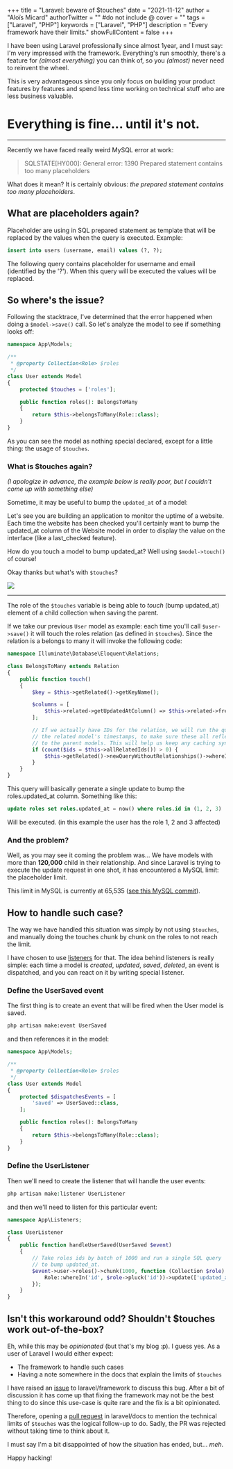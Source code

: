 +++
title = "Laravel: beware of $touches"
date = "2021-11-12"
author = "Aloïs Micard"
authorTwitter = "" #do not include @
cover = ""
tags = ["Laravel", "PHP"]
keywords = ["Laravel", "PHP"]
description = "Every framework have their limits."
showFullContent = false
+++

I have been using Laravel professionally since almost 1year, and I must say: I'm very impressed with the framework.
Everything's run smoothly, there's a feature for *(almost everything)* you can think of, so you *(almost)* never need to
reinvent the wheel.

This is very advantageous since you only focus on building your product features by features and spend less time working
on technical stuff who are less business valuable.

# Everything is fine... until it's not.

---

Recently we have faced really weird MySQL error at work:

> SQLSTATE[HY000]: General error: 1390 Prepared statement contains too many placeholders

What does it mean? It is certainly obvious: *the prepared statement contains too many placeholders*.

## What are placeholders again?

Placeholder are using in SQL prepared statement as template that will be replaced by the values when the query is
executed. Example:

```sql
insert into users (username, email) values (?, ?);
```

The following query contains placeholder for username and email (identified by the '?'). When this query will be executed
the values will be replaced.

## So where's the issue?

Following the stacktrace, I've determined that the error happened when doing a `$model->save()` call. So let's analyze
the model to see if something looks off:

```php
namespace App\Models;

/**
 * @property Collection<Role> $roles
 */
class User extends Model
{
    protected $touches = ['roles'];

    public function roles(): BelongsToMany
    {
        return $this->belongsToMany(Role::class);
    }
}
```

As you can see the model as nothing special declared, except for a little thing: the usage of `$touches`.

### What is $touches again?

*(I apologize in advance, the example below is really poor, but I couldn't come up with something else)*

Sometime, it may be useful to bump the `updated_at` of a model: 

Let's see you are building an application to monitor the uptime of a website. Each time the website has been checked
you'll certainly want to bump the updated_at column of the Website model in order to display the value on the
interface (like a last_checked feature).

How do you touch a model to bump updated_at? Well using `$model->touch()` of course!

Okay thanks but what's with `$touches`?

![](/img/wegettherewhenwegetthere.png)

---

The role of the `$touches` variable is being able to *touch* (bump updated_at) element of a child collection when saving the
parent.

If we take our previous `User` model as example: each time you'll call `$user->save()` it will touch the roles relation (as
defined in `$touches`). Since the relation is a belongs to many it will invoke the following code:

```php
namespace Illuminate\Database\Eloquent\Relations;

class BelongsToMany extends Relation
{
    public function touch()
    {
        $key = $this->getRelated()->getKeyName();

        $columns = [
            $this->related->getUpdatedAtColumn() => $this->related->freshTimestampString(),
        ];

        // If we actually have IDs for the relation, we will run the query to update all
        // the related model's timestamps, to make sure these all reflect the changes
        // to the parent models. This will help us keep any caching synced up here.
        if (count($ids = $this->allRelatedIds()) > 0) {
            $this->getRelated()->newQueryWithoutRelationships()->whereIn($key, $ids)->update($columns);
        }
    }
}
```

This query will basically generate a single update to bump the roles.updated_at column. Something like this:

```sql
update roles set roles.updated_at = now() where roles.id in (1, 2, 3)
```

Will be executed. (in this example the user has the role 1, 2 and 3 affected)

### And the problem?

Well, as you may see it coming the problem was... We have models with more than **120,000** child in their relationship.
And since Laravel is trying to execute the update request in one shot, it has encountered a MySQL limit: the placeholder
limit.

This limit in MySQL is currently at
65,535 ([see this MySQL commit](https://github.com/mysql/mysql-server/blob/3290a66c89eb1625a7058e0ef732432b6952b435/sql/sql_prepare.cc#L1505)).

## How to handle such case?

The way we have handled this situation was simply by not using `$touches`, and manually doing the touches chunk by chunk
on the roles to not reach the limit.

I have chosen to use [listeners](https://laravel.com/docs/8.x/events#registering-events-and-listeners) for that. The
idea behind listeners is really simple: each time a model is _created_, _updated_, _saved_, _deleted_, an event is
dispatched, and you can react on it by writing special listener.

### Define the UserSaved event

The first thing is to create an event that will be fired when the User model is saved.

```sh
php artisan make:event UserSaved
```

and then references it in the model:

```php
namespace App\Models;

/**
 * @property Collection<Role> $roles
 */
class User extends Model
{
    protected $dispatchesEvents = [
        'saved' => UserSaved::class,
    ];

    public function roles(): BelongsToMany
    {
        return $this->belongsToMany(Role::class);
    }
}
```

### Define the UserListener

Then we'll need to create the listener that will handle the user events:

```php
php artisan make:listener UserListener
```

and then we'll need to listen for this particular event:

```php
namespace App\Listeners;

class UserListener
{
    public function handleUserSaved(UserSaved $event)
    {
        // Take roles ids by batch of 1000 and run a single SQL query
        // to bump updated_at.
        $event->user->roles()->chunk(1000, function (Collection $role) {
            Role::whereIn('id', $role->pluck('id'))->update(['updated_at' => Carbon::now()]);
        });
    }
}
```

## Isn't this workaround odd? Shouldn't $touches work out-of-the-box?

Eh, while this may be *opinionated* (but that's my blog :p). I guess yes. As a user of Laravel I would either expect:

- The framework to handle such cases
- Having a note somewhere in the docs that explain the limits of `$touches`

I have raised an [issue](https://github.com/laravel/framework/issues/39259) to laravel/framework to discuss this bug.
After a bit of discussion it has come up that fixing the framework may not be the best thing to do since this use-case
is quite rare and the fix is a bit opinionated.

Therefore, opening a [pull request](https://github.com/laravel/docs/pull/7373) in laravel/docs to mention the technical
limits of `$touches`
was the logical follow-up to do. Sadly, the PR was rejected without taking time to think about it.

I must say I'm a bit disappointed of how the situation has ended, but... *meh*.

Happy hacking!